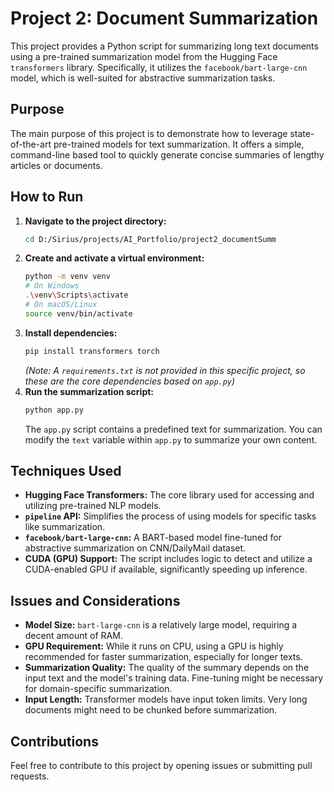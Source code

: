 # Project 2: Document Summarization

This project provides a Python script for summarizing long text documents using a pre-trained summarization model from the Hugging Face `transformers` library. Specifically, it utilizes the `facebook/bart-large-cnn` model, which is well-suited for abstractive summarization tasks.

## Purpose

The main purpose of this project is to demonstrate how to leverage state-of-the-art pre-trained models for text summarization. It offers a simple, command-line based tool to quickly generate concise summaries of lengthy articles or documents.

## How to Run

1.  **Navigate to the project directory:**
    ```bash
    cd D:/Sirius/projects/AI_Portfolio/project2_documentSumm
    ```
2.  **Create and activate a virtual environment:**
    ```bash
    python -m venv venv
    # On Windows
    .\venv\Scripts\activate
    # On macOS/Linux
    source venv/bin/activate
    ```
3.  **Install dependencies:**
    ```bash
    pip install transformers torch
    ```
    *(Note: A `requirements.txt` is not provided in this specific project, so these are the core dependencies based on `app.py`)*
4.  **Run the summarization script:**
    ```bash
    python app.py
    ```
    The `app.py` script contains a predefined text for summarization. You can modify the `text` variable within `app.py` to summarize your own content.

## Techniques Used

*   **Hugging Face Transformers:** The core library used for accessing and utilizing pre-trained NLP models.
*   **`pipeline` API:** Simplifies the process of using models for specific tasks like summarization.
*   **`facebook/bart-large-cnn`:** A BART-based model fine-tuned for abstractive summarization on CNN/DailyMail dataset.
*   **CUDA (GPU) Support:** The script includes logic to detect and utilize a CUDA-enabled GPU if available, significantly speeding up inference.

## Issues and Considerations

*   **Model Size:** `bart-large-cnn` is a relatively large model, requiring a decent amount of RAM.
*   **GPU Requirement:** While it runs on CPU, using a GPU is highly recommended for faster summarization, especially for longer texts.
*   **Summarization Quality:** The quality of the summary depends on the input text and the model's training data. Fine-tuning might be necessary for domain-specific summarization.
*   **Input Length:** Transformer models have input token limits. Very long documents might need to be chunked before summarization.

## Contributions

Feel free to contribute to this project by opening issues or submitting pull requests.
